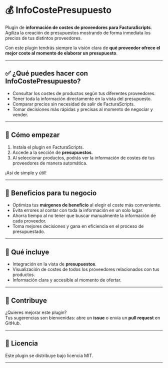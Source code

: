 # 💰 InfoCostePresupuesto

Plugin de **información de costes de proveedores para FacturaScripts**.  
Agiliza la creación de presupuestos mostrando de forma inmediata los precios de tus distintos proveedores.

Con este plugin tendrás siempre la visión clara de **qué proveedor ofrece el mejor coste al momento de elaborar un presupuesto**.

---

## ✅ ¿Qué puedes hacer con InfoCostePresupuesto?

- Consultar los costes de productos según tus diferentes proveedores.  
- Tener toda la información directamente en la vista del presupuesto.  
- Comparar precios sin necesidad de salir de FacturaScripts.  
- Tomar decisiones más rápidas y precisas al momento de negociar y vender.  

---

## 🚀 Cómo empezar

1. Instala el plugin en FacturaScripts.  
2. Accede a la sección de **presupuestos**.  
3. Al seleccionar productos, podrás ver la información de costes de tus proveedores de manera automática.  

¡Así de simple y útil!  

---

## 🎯 Beneficios para tu negocio

- Optimiza tus **márgenes de beneficio** al elegir el coste más conveniente.  
- Evita errores al contar con toda la información en un solo lugar.  
- Ahorra tiempo al no tener que buscar manualmente la información de cada proveedor.  
- Toma mejores decisiones y gana en eficiencia en el proceso de presupuestado.  

---

## 📂 Qué incluye

- Integración en la vista de **presupuestos**.  
- Visualización de costes de todos los proveedores relacionados con tus productos.  
- Información clara y accesible al momento de ofertar.  

---

## 🤝 Contribuye

¿Quieres mejorar este plugin?  
Tus sugerencias son bienvenidas: abre un **issue** o envía un **pull request** en GitHub.  

---

## 📜 Licencia

Este plugin se distribuye bajo licencia MIT.  

---
